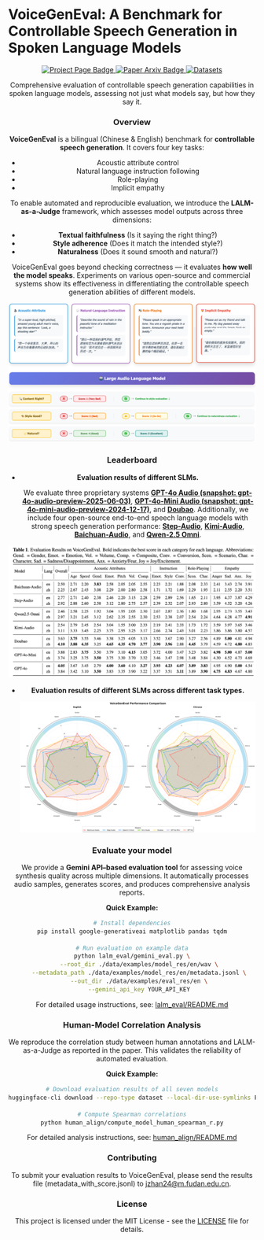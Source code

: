 # VoiceGenEval: A Benchmark for Controllable Speech Generation in Spoken Language Models

<div align="center">  <a href="https://junzhan2000.github.io/VoiceGenEval.github.io/">   <img src="https://img.shields.io/badge/Project-Page-Green" alt="Project Page Badge"> </a> <a href="https://arxiv.org/abs/2501.00000">   <img src="https://img.shields.io/badge/Paper-Arxiv-red" alt="Paper Arxiv Badge"> </a> <a href="https://huggingface.co/datasets/zhanjun/VoiceGenEval">   <img src="https://img.shields.io/badge/Datasets-HuggingFace-yellow" alt="Datasets"> </a>

Comprehensive evaluation of controllable speech generation capabilities in spoken language models, assessing not just what models say, but how they say it.

### Overview

**VoiceGenEval** is a bilingual (Chinese & English) benchmark for **controllable speech generation**. It covers four key tasks:

- Acoustic attribute control
- Natural language instruction following
- Role-playing
- Implicit empathy

To enable automated and reproducible evaluation, we introduce the **LALM-as-a-Judge** framework, which assesses model outputs across three dimensions:

- **Textual faithfulness** (Is it saying the right thing?)
- **Style adherence** (Does it match the intended style?)
- **Naturalness** (Does it sound smooth and natural?)

VoiceGenEval goes beyond checking correctness — it evaluates **how well the model speaks**. Experiments on various open-source and commercial systems show its effectiveness in differentiating the controllable speech generation abilities of different models.

![](data/images/main-picture.png)

### Leaderboard

- **Evaluation results of different SLMs.**

  We evaluate three proprietary systems [**GPT-4o Audio (snapshot: gpt-4o-audio-preview-2025-06-03)**](https://platform.openai.com/docs/models/gpt-4oaudio-preview), [**GPT-4o-Mini Audio (snapshot: gpt-4o-mini-audio-preview-2024-12-17)**](https://platform.openai.com/docs/models/gpt-4o-mini), and [**Doubao**](https://www.volcengine.com/docs/6561/1594356). Additionally, we include four open-source end-to-end speech language models with strong speech generation performance: [**Step-Audio**](https://github.com/stepfun-ai/Step-Audio), [**Kimi-Audio**](https://github.com/MoonshotAI/Kimi-Audio), [**Baichuan-Audio**](https://github.com/baichuan-inc/Baichuan-Audio), and [**Qwen-2.5 Omni**](https://github.com/QwenLM/Qwen2.5-Omni).

![](data/images/leaderboard.png)

- **Evaluation results of different SLMs across different task types.**

  ![](data/images/voicegeneval_combined.png)



### Evaluate your model

We provide a **Gemini API–based evaluation tool** for assessing voice synthesis quality across multiple dimensions. It automatically processes audio samples, generates scores, and produces comprehensive analysis reports.

**Quick Example:**

```bash
# Install dependencies
pip install google-generativeai matplotlib pandas tqdm

# Run evaluation on example data
python lalm_eval/gemini_eval.py \
    --root_dir ./data/examples/model_res/en/wav \
    --metadata_path ./data/examples/model_res/en/metadata.jsonl \
    --out_dir ./data/examples/eval_res/en \
    --gemini_api_key YOUR_API_KEY
```

For detailed usage instructions, see: [lalm_eval/README.md](https://poe.com/chat/lalm_eval/README.md)

### Human-Model Correlation Analysis

We reproduce the correlation study between human annotations and LALM-as-a-Judge as reported in the paper. This validates the reliability of automated evaluation.

**Quick Example:**

```bash
# Download evaluation results of all seven models
huggingface-cli download --repo-type dataset --local-dir-use-symlinks False zhanjun/VoiceGenEval-eval-results --local-dir VoiceGenEval-eval-results

# Compute Spearman correlations
python human_align/compute_model_human_spearman_r.py
```

For detailed analysis instructions, see: [human_align/README.md](https://poe.com/chat/human_align/README.md)

### Contributing

To submit your evaluation results to VoiceGenEval, please send the results file (metadata_with_score.jsonl) to [jzhan24@m.fudan.edu.cn](mailto:jzhan24@m.fudan.edu.cn).

### License

This project is licensed under the MIT License - see the [LICENSE](https://poe.com/chat/LICENSE) file for details.